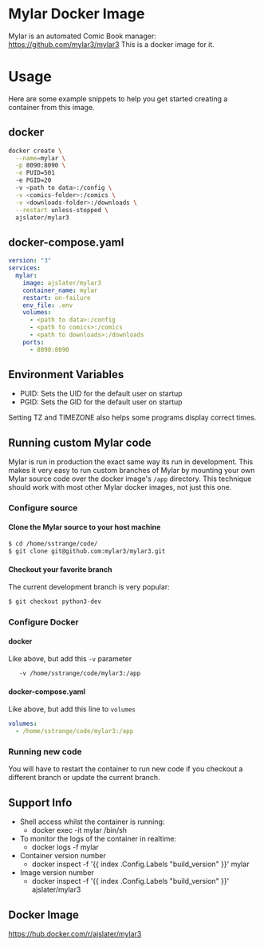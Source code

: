 # Mylar Docker Image

Mylar is an automated Comic Book manager: https://github.com/mylar3/mylar3
This is a docker image for it.

# Usage

Here are some example snippets to help you get started creating a container from this image.

## docker

```sh
docker create \
  --name=mylar \
  -p 8090:8090 \
  -e PUID=501
  -e PGID=20
  -v <path to data>:/config \
  -v <comics-folder>:/comics \
  -v <downloads-folder>:/downloads \
  --restart unless-stopped \
  ajslater/mylar3
```

## docker-compose.yaml

```yaml
version: "3"
services:
  mylar:
    image: ajslater/mylar3
    container_name: mylar
    restart: on-failure
    env_file: .env
    volumes:
      - <path to data>:/config
      - <path to comics>:/comics
      - <path to downloads>:/downloads
    ports:
      - 8090:8090
```

## Environment Variables

- PUID: Sets the UID for the default user on startup
- PGID: Sets the GID for the default user on startup

Setting TZ and TIMEZONE also helps some programs display correct times.

## Running custom Mylar code

Mylar is run in production the exact same way its run in development. This makes it very easy to run custom branches of Mylar by mounting your own Mylar source code over the docker image's `/app` directory. This technique should work with most other Mylar docker images, not just this one.

### Configure source

#### Clone the Mylar source to your host machine

```sh
$ cd /home/sstrange/code/
$ git clone git@github.com:mylar3/mylar3.git
```

#### Checkout your favorite branch

The current development branch is very popular:

```sh
$ git checkout python3-dev
```

### Configure Docker

#### docker

Like above, but add this `-v` parameter

```sh
   -v /home/sstrange/code/mylar3:/app
```

#### docker-compose.yaml

Like above, but add this line to `volumes`

```yaml
volumes:
  - /home/sstrange/code/mylar3:/app
```

### Running new code

You will have to restart the container to run new code if you checkout a different branch or update the current branch.

## Support Info

- Shell access whilst the container is running:
  - docker exec -it mylar /bin/sh
- To monitor the logs of the container in realtime:
  - docker logs -f mylar
- Container version number
  - docker inspect -f '{{ index .Config.Labels "build_version" }}' mylar
- Image version number
  - docker inspect -f '{{ index .Config.Labels "build_version" }}' ajslater/mylar3

## Docker Image

https://hub.docker.com/r/ajslater/mylar3
